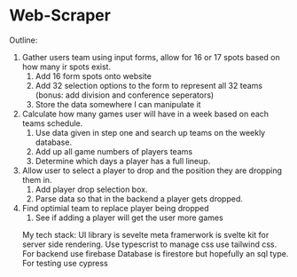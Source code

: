 # Web-Scraper

Outline:

<ol>
  <li>Gather users team using input forms, allow for 16 or 17 spots based on how many ir spots exist.
  <ol>
    <li>Add 16 form spots onto website</li>
    <li>Add 32 selection options to the form to represent all 32 teams (bonus: add division and conference seperators)</li>
    
  <li>Store the data somewhere I can manipulate it</li>
  </ol>
<li>Calculate how many games user will have in a week based on each teams schedule.
 <ol><li>Use data given in step one and search up teams on the weekly database.</li>
 <li>Add up all game numbers of players teams</li>
 <li>Determine which days a player has a full lineup.</li>
 </ol>
<li>Allow user to select a player to drop and the position they are dropping them in.
 <ol><li>Add player drop selection box.</li>
 <li>Parse data so that in the backend a player gets dropped.</li></ol>
 
<li>Find optimial team to replace player being dropped
 <ol><li>See if adding a player will get the user more games
 </li></ol>


My tech stack:
UI library is sevelte
meta framerwork is svelte kit for server side rendering.
Use typescrist
to manage css use tailwind css.
For backend use firebase
Database is firestore but hopefully an sql type.
For testing use cypress
